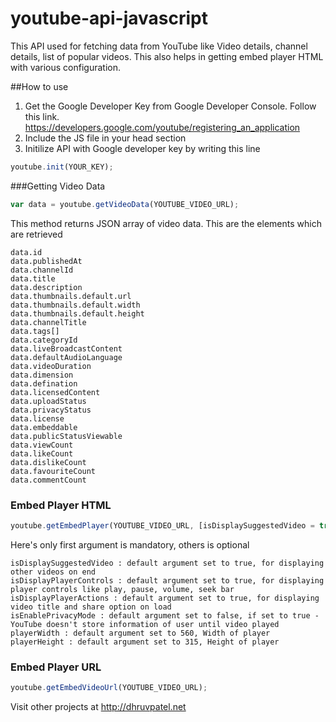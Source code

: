 # youtube-api-javascript
This API used for fetching data from YouTube like Video details, channel details, list of popular videos. This also helps in getting embed player HTML with various configuration.

##How to use
1. Get the Google Developer Key from Google Developer Console. Follow this link. https://developers.google.com/youtube/registering_an_application
2. Include the JS file in your head section
3. Initilize API with Google developer key by writing this line
```javascript
youtube.init(YOUR_KEY);
```

###Getting Video Data
```javascript
var data = youtube.getVideoData(YOUTUBE_VIDEO_URL);
```
This method returns JSON array of video data. This are the elements which are retrieved
```javscript
data.id
data.publishedAt
data.channelId
data.title
data.description
data.thumbnails.default.url
data.thumbnails.default.width
data.thumbnails.default.height
data.channelTitle
data.tags[]
data.categoryId
data.liveBroadcastContent
data.defaultAudioLanguage
data.videoDuration
data.dimension
data.defination
data.licensedContent
data.uploadStatus
data.privacyStatus
data.license
data.embeddable
data.publicStatusViewable
data.viewCount
data.likeCount
data.dislikeCount
data.favouriteCount
data.commentCount
```

### Embed Player HTML
```javascript
youtube.getEmbedPlayer(YOUTUBE_VIDEO_URL, [isDisplaySuggestedVideo = true, isDisplayPlayerControls = true, isDisplayPlayerActions = true, isEnablePrivacyMode = false, playerWidth = 630, playerHeight = 315]):
```
Here's only first argument is mandatory, others is optional
```
isDisplaySuggestedVideo : default argument set to true, for displaying other videos on end
isDisplayPlayerControls : default argument set to true, for displaying player controls like play, pause, volume, seek bar
isDisplayPlayerActions : default argument set to true, for displaying video title and share option on load
isEnablePrivacyMode : default argument set to false, if set to true - YouTube doesn't store information of user until video played
playerWidth : default argument set to 560, Width of player
playerHeight : default argument set to 315, Height of player
```

### Embed Player URL
```javascript
youtube.getEmbedVideoUrl(YOUTUBE_VIDEO_URL);
```

Visit other projects at http://dhruvpatel.net
